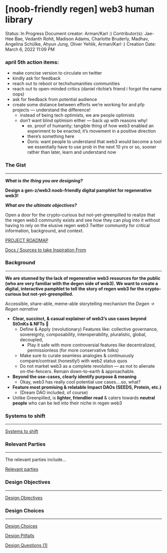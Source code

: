 # [noob-friendly regen] web3 human library

Status: In Progress
Document creator: Arman/Karl :)
Contributor(s): Jae-Hee Bae, Vedanth Rohit, Madison Adams, Charlotte Bruderly, Madhav, Angelina Schülke, Ahyun Jung, Oliver Yehlik, Arman/Karl :)
Creation Date: March 6, 2022 11:09 PM

### **april 5th action items:**

- make concise version to circulate on twitter
- kindly ask for feedback
- reach out to reboot or techxhumanities communities
- reach out to open-minded critics (daniel ritchie’s friend i forgot the name oops)
- ask for feedback from potential audience
- create some distance between efforts we’re working for and pfp projects — understand the difference!
    - instead of being tech optimists, we are people optimists
    - don’t want blind optimism either — back up with reasons why!
        - ex. proof of humanity; tangible thing of how web3 enabled an experiment to be enacted; it’s movement in a positive direction
        - there’s something here
        - Doris: want people to understand that web3 would become a tool we essentially have to use prob in the next 10 yrs or so, sooner rather than later, learn and understand now

### The Gist

---

***What is the thing you are designing?***

**Design a gen-z/web3 noob-friendly digital pamphlet for regenerative web3!**

***What are the ultimate objectives?***

Open a door for the crypto-curious but not-yet-greenpilled to realize that the regen web3 community exists and see how they can plug into it without having to rely on the elusive regen web3 Twitter community for critical information, background, and context. 

[PROJECT ROADMAP](%5Bnoob-friendly%20regen%5D%20web3%20human%20library%2064d79198160a4f159785a94f07f29c62/PROJECT%20ROADMAP%202092f22af2044f6fbeae87e7753f47a3.csv)

[Docs / Sources to take Inspiration From](%5Bnoob-friendly%20regen%5D%20web3%20human%20library%2064d79198160a4f159785a94f07f29c62/Docs%20Sources%20to%20take%20Inspiration%20From%20fa97d23e5602492a980a413f93fddcca.csv)

### Background

---

**We are stunned by the lack of regenerative web3 resources for the public (who are very familiar with the degen side of web3). We want to create a digital, interactive pamphlet to tell the story of regen web3 for the crypto-curious but not-yet-greenpilled.**

Accessible, share-able, meme-able storytelling mechanism the *Degen → Regen narrative* 

- **Clear, succinct, & casual explainer of web3’s use cases beyond StOnKs & NFTs** 🤑
    - Define & Apply (revolutionary) Features like: collective governance, sovereignty, composability, interoperability, pluralistic, global, decoupled,
        - Play it safe with more controversial features like decentralized, permissionless (for more conservative folks)
    - Make sure to curate seamless analogies & continuously compare/contrast (honestly!) with web2 status quos
    - Do not market web3 as a complete revolution — as not to alienate on-the-fencers. Remain down-to-earth & approachable.
- **Beyond the use-cases, clearly identify purpose & meaning**
    - Okay, web3 has really cool potential use cases....so, what?
- **Feature most promising & relatable Impact DAOs (SEEDS, Protein, etc.)**
    - (Dream DAO included, of course)
- Unlike Greenpilled, is **lighter, friendlier read** & caters towards **neutral people** who can be led into their niche in regen web3

### Systems to shift

---

[Systems to shift](%5Bnoob-friendly%20regen%5D%20web3%20human%20library%2064d79198160a4f159785a94f07f29c62/Systems%20to%20shift%2005ba307da46f4396b15b5e496c936230.csv)

### Relevant Parties

---

The relevant parties include...

[Relevant parties](%5Bnoob-friendly%20regen%5D%20web3%20human%20library%2064d79198160a4f159785a94f07f29c62/Relevant%20parties%20e8b4cc2e6d98422f8b86bfe4f8d1c8a4.csv)

### Design Objectives

---

[Design Objectives](%5Bnoob-friendly%20regen%5D%20web3%20human%20library%2064d79198160a4f159785a94f07f29c62/Design%20Objectives%20ec2408edd6b94b75a183fee04dcd6082.csv)

### Design Choices

---

[Design Choices](%5Bnoob-friendly%20regen%5D%20web3%20human%20library%2064d79198160a4f159785a94f07f29c62/Design%20Choices%20c0d79da77bef4a199d9eaa1e5ad3563d.csv)

[Design Pitfalls](%5Bnoob-friendly%20regen%5D%20web3%20human%20library%2064d79198160a4f159785a94f07f29c62/Design%20Pitfalls%205bd1219293ac42acb78e7b3909c7295a.csv)

[Design Questions (1)](%5Bnoob-friendly%20regen%5D%20web3%20human%20library%2064d79198160a4f159785a94f07f29c62/Design%20Questions%20(1)%20bdbda912f3d04313a9abb7cd83f2a0e5.csv)